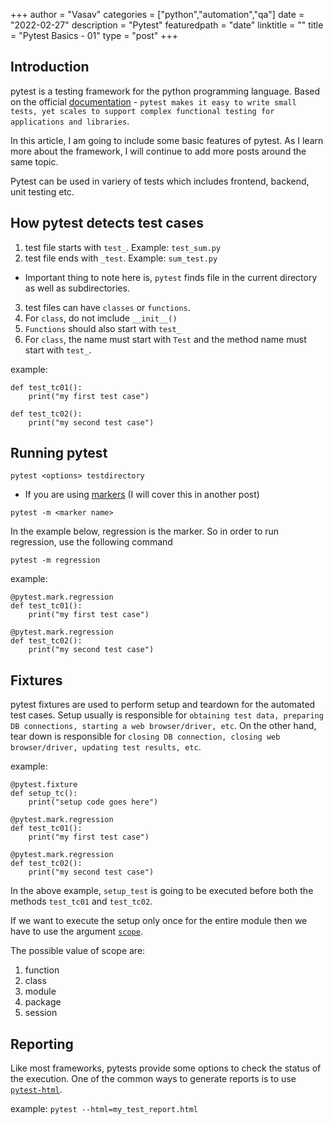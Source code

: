 +++
author = "Vasav"
categories = ["python","automation","qa"]
date = "2022-02-27"
description = "Pytest"
featuredpath = "date"
linktitle = ""
title = "Pytest Basics - 01"
type = "post"
+++

## Introduction

pytest is a testing framework for the python programming language. Based on the official [documentation](https://docs.pytest.org/en/6.2.x/index.html) - ```pytest makes it easy to write small tests, yet scales to support complex functional testing for applications and libraries```.

In this article, I am going to include some basic features of pytest. As I learn more about the framework, I will continue to add more posts around the same topic. 

Pytest can be used in variery of tests which includes frontend, backend, unit testing etc. 

## How pytest detects test cases
1. test file starts with ```test_```. Example: ```test_sum.py```
2. test file ends with ```_test```. Example: ```sum_test.py```
* Important thing to note here is, ```pytest``` finds file in the current directory as well as subdirectories. 
3. test files can have ```classes``` or ```functions```.
4. For ```class```, do not imclude ```__init__()```
5. ```Functions``` should also start with ```test_```
6. For ```class```, the name must start with ```Test``` and the method name must start with ```test_```. 

example:
```
def test_tc01():
    print("my first test case")

def test_tc02():
    print("my second test case")
```

## Running pytest
```pytest <options> testdirectory```
* If you are using [markers](https://docs.pytest.org/en/6.2.x/example/markers.html) (I will cover this in another post)

```pytest -m <marker name>```

In the example below, regression is the marker. So in order to run regression, use the following command

```pytest -m regression```

example:
```
@pytest.mark.regression
def test_tc01():
    print("my first test case")

@pytest.mark.regression
def test_tc02():
    print("my second test case")
```

## Fixtures
pytest fixtures are used to perform setup and teardown for the automated test cases. Setup usually is responsible for ```obtaining test data, preparing DB connections, starting a web browser/driver, etc```. On the other hand, tear down is responsible for ```closing DB connection, closing web browser/driver, updating test results, etc```.

example:
```
@pytest.fixture
def setup_tc():
    print("setup code goes here")

@pytest.mark.regression
def test_tc01():
    print("my first test case")

@pytest.mark.regression
def test_tc02():
    print("my second test case")
```

In the above example, ```setup_test``` is going to be executed before both the methods ```test_tc01``` and ```test_tc02```.

If we want to execute the setup only once for the entire module then we have to use the argument [```scope```](https://docs.pytest.org/en/6.2.x/fixture.html).

The possible value of scope are:
1. function
2. class
3. module
4. package
5. session

## Reporting
Like most frameworks, pytests provide some options to check the status of the execution. One of the common ways to generate reports is to use [```pytest-html```](https://pypi.org/project/pytest-html/). 

example:
```pytest --html=my_test_report.html```